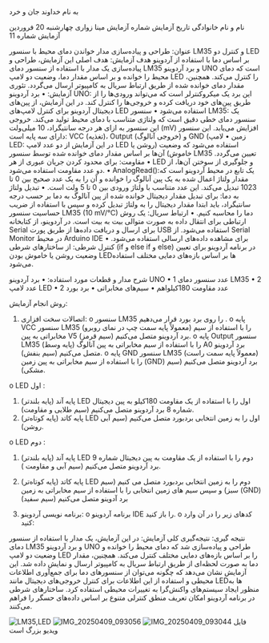 به نام خداوند جان و خرد

نام و نام خانوادگی	تاریخ آزمایش	شماره آزمایش
مینا زواری	چهارشنبه 20 فروردین	آزمایش شماره 11


عنوان: 
طراحی و پیاده‌سازی مدار خواندن دمای محیط با سنسور LM35 و کنترل دو LED بر اساس دما با استفاده از آردوینو
هدف آزمایش:
هدف اصلی این آزمایش، طراحی و پیاده‌سازی یک مدار با استفاده از سنسور دمای LM35 و برد آردوینو UNO است که دمای محیط را خوانده و بر اساس مقدار دما، وضعیت دو لامپ LED را کنترل می‌کند. همچنین، مقدار دمای خوانده شده از طریق ارتباط سریال به کامپیوتر ارسال می‌گردد.
تئوری آزمایش:
•	برد آردوینو UNO: این برد یک میکروکنترلر است که می‌تواند ورودی‌ها را از طریق پین‌های خود دریافت کرده و خروجی‌ها را کنترل کند. در این آزمایش، از پین‌های دیجیتال آردوینو برای کنترل لامپ‌های LED استفاده می‌شود
•	  سنسور LM35: یک سنسور دمای خطی دقیق است که ولتاژی متناسب با دمای محیط تولید می‌کند. خروجی این سنسور به ازای هر درجه سانتیگراد، 10 میلی‌ولت (mV) افزایش می‌یابد. این سنسور دارای سه پایه است: VCC (تغذیه)، Output (خروجی آنالوگ) و GND (زمین
•	  لامپ LED: در این آزمایش از دو عدد لامپ LED استفاده می‌شود که وضعیت (روشن یا خاموش) آن‌ها بر اساس مقدار دمای خوانده شده توسط سنسور LM35 تعیین می‌گردد. 
•	  مقاومت: برای محدود کردن جریان عبوری از هر LED و جلوگیری از سوختن آن‌ها، از دو عدد مقاومت استفاده می‌شود. 
•	  AnalogRead():‎یک تابع در محیط آردوینو است که مقدار ولتاژ اعمال شده به یک پین آنالوگ را خوانده و آن را به یک عدد صحیح بین 0 تا 1023 تبدیل می‌کند. این عدد متناسب با ولتاژ ورودی بین 0 تا 5 ولت است. 
•	 تبدیل ولتاژ به دما: برای تبدیل مقدار دیجیتال خوانده شده از پین آنالوگ به دما بر حسب درجه سانتیگراد، باید ابتدا مقدار دیجیتال را به ولتاژ تبدیل کرده و سپس با استفاده از ضریب حساسیت سنسور LM35 (10 mV/°C) دما را محاسبه کنیم. 
•	 ارتباط سریال: یک روش ارتباطی برای انتقال داده به صورت متوالی بیت به بیت است. در آردوینو، از کتابخانه Serial برای ارسال و دریافت داده‌ها از طریق پورت USB استفاده می‌شود. از Serial Monitor در محیط Arduino IDE برای مشاهده داده‌های ارسالی استفاده می‌شود.
•	کنترل شرطی: از ساختارهای شرطی (if و else if و else) در برنامه آردوینو برای تعیین وضعیت روشن یا خاموش بودن LEDها بر اساس بازه‌های دمایی مختلف استفاده می‌شود.



شرح مدار و قطعات مورد استفاده:
•	برد آردوینو UNO
•	1 عدد سنسور دمای LM35 
•	2 عدد لامپ LED
•	2 عدد مقاومت 180کیلواهم
•	سیم‌های مخابراتی
•	برد بورد

روش انجام آزمایش:

1.	اتصالات سخت افزاری:
o	سنسور LM35 را روی برد بورد قرار می‌دهیم .
o	پایه VCC سنسور LM35 (معمولاً پایه سمت چپ در نمای روبرو) را با استفاده از سیم مخابراتی به پین V5 برد آردوینو متصل می‌کنیم (سیم قرمز).
o	پایه Output سنسور LM35 (پایه وسط) را با استفاده از سیم مخابراتی به پین آنالوگ A0 برد آردوینو متصل می‌کنیم (سیم بنفش).
o	پایه GND سنسور LM35 (معمولاً پایه سمت راست) را با استفاده از سیم مخابراتی به پین زمین (GND) برد آردوینو متصل می‌کنیم (سیم مشکی).

o	LED اول :
1.	پایه آند (پایه بلندتر) LED اول را با استفاده از یک مقاومت 180کیلو به پین دیجیتال شماره 8 برد آردوینو متصل می‌کنیم (سیم طلایی و مقاومت).
2.	پایه کاتد (پایه کوتاه‌تر) LED اول را به زمین انتخابی بردبورد متصل می‌کنیم (سیم آبی روشن).

o	LED دوم : 
1.	پایه آند (پایه بلندتر) LED دوم را با استفاده از یک مقاومت به پین دیجیتال شماره 9 برد آردوینو متصل می‌کنیم (سیم آبی و مقاومت ).
2.	پایه کاتد (پایه کوتاه‌تر) LED دوم را به زمین انتخابی بردبورد متصل می کنیم (سیم سبز) و سپس سیم های زمین انتخابی را با استفاده از سیم مخابراتی به زمین (GND) برد آدوینو متصل می‌کنیم (سیم سفید)










	

2. برنامه نویسی آردوینو: 
o	برنامه آردوینو IDE را باز کنید.
o	کدهای زیر را در آن وارد کنید:


























نتیجه گیری:
نتیجه‌گیری کلی آزمایش: در این آزمایش، یک مدار با استفاده از سنسور دمای LM35 و برد آردوینو UNO طراحی و پیاده‌سازی شد که دمای محیط را خوانده و وضعیت دو لامپ LED را بر اساس بازه‌های دمایی مختلف کنترل می‌کند. همچنین، مقدار دما به صورت لحظه‌ای از طریق ارتباط سریال به کامپیوتر ارسال و نمایش داده شد. این آزمایش نشان می‌دهد که چگونه می‌توان از سنسورهای دما برای جمع‌آوری اطلاعات محیطی و استفاده از این اطلاعات برای کنترل خروجی‌های دیجیتال مانند LEDها به منظور ایجاد سیستم‌های واکنش‌گرا به تغییرات محیطی استفاده کرد. ساختارهای شرطی در برنامه آردوینو امکان تعریف منطق کنترلی متنوع بر اساس داده‌های حسگر را فراهم می‌کنند.





![LM35,LED](https://github.com/user-attachments/assets/3fac584a-ce15-4cb7-a100-bd7a68d5c21a)
![IMG_20250409_093056](https://github.com/user-attachments/assets/83f2a526-1895-41f4-b8d0-36af0cb6f2d5)
![IMG_20250409_093044](https://github.com/user-attachments/assets/4220406e-dc8c-4164-b319-5a14b7bff342)
فایل ویدیو بزرگ است
